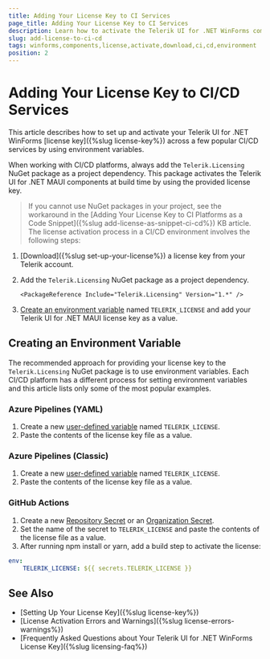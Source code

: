 ```yaml
---
title: Adding Your License Key to CI Services
page_title: Adding Your License Key to CI Services
description: Learn how to activate the Telerik UI for .NET WinForms components by downloading and setting up your Telerik components license key for use in CI/CD environments.
slug: add-license-to-ci-cd
tags: winforms,components,license,activate,download,ci,cd,environment
position: 2
---
```


# Adding Your License Key to CI/CD Services

This article describes how to set up and activate your Telerik UI for .NET WinForms [license key]({%slug license-key%}) across a few popular CI/CD services by using environment variables.

When working with CI/CD platforms, always add the `Telerik.Licensing` NuGet package as a project dependency. This package activates the Telerik UI for .NET MAUI components at build time by using the provided license key.

> If you cannot use NuGet packages in your project, see the workaround in the [Adding Your License Key to CI Platforms as a Code Snippet]({%slug add-license-as-snippet-ci-cd%}) KB article.
The license activation process in a CI/CD environment involves the following steps:

1. [Download]({%slug set-up-your-license%}) a license key from your Telerik account.

1. Add the `Telerik.Licensing` NuGet package as a project dependency.

    ```
    <PackageReference Include="Telerik.Licensing" Version="1.*" />
    ```
1. [Create an environment variable](#creating-an-environment-variable) named `TELERIK_LICENSE` and add your Telerik UI for .NET MAUI license key as a value.
## Creating an Environment Variable
The recommended approach for providing your license key to the `Telerik.Licensing` NuGet package is to use environment variables. Each CI/CD platform has a different process for setting environment variables and this article lists only some of the most popular examples.
### Azure Pipelines (YAML)
1. Create a new [user-defined variable](https://docs.microsoft.com/en-us/azure/devops/pipelines/process/variables?view=azure-devops&tabs=yaml%2Cbatch) named `TELERIK_LICENSE`.
1. Paste the contents of the license key file as a value.
### Azure Pipelines (Classic)
1. Create a new [user-defined variable](https://docs.microsoft.com/en-us/azure/devops/pipelines/process/variables?view=azure-devops&tabs=classic%2Cbatch) named `TELERIK_LICENSE`.
1. Paste the contents of the license key file as a value.
### GitHub Actions
1. Create a new [Repository Secret](https://docs.github.com/en/actions/reference/encrypted-secrets#creating-encrypted-secrets-for-a-repository) or an [Organization Secret](https://docs.github.com/en/actions/reference/encrypted-secrets#creating-encrypted-secrets-for-an-organization).
1. Set the name of the secret to `TELERIK_LICENSE` and paste the contents of the license file as a value.
1. After running npm install or yarn, add a build step to activate the license:
```YAML
env:
    TELERIK_LICENSE: ${{ secrets.TELERIK_LICENSE }}
```

## See Also

* [Setting Up Your License Key]({%slug license-key%})
* [License Activation Errors and Warnings]({%slug license-errors-warnings%})
* [Frequently Asked Questions about Your Telerik UI for .NET WinForms License Key]({%slug licensing-faq%})